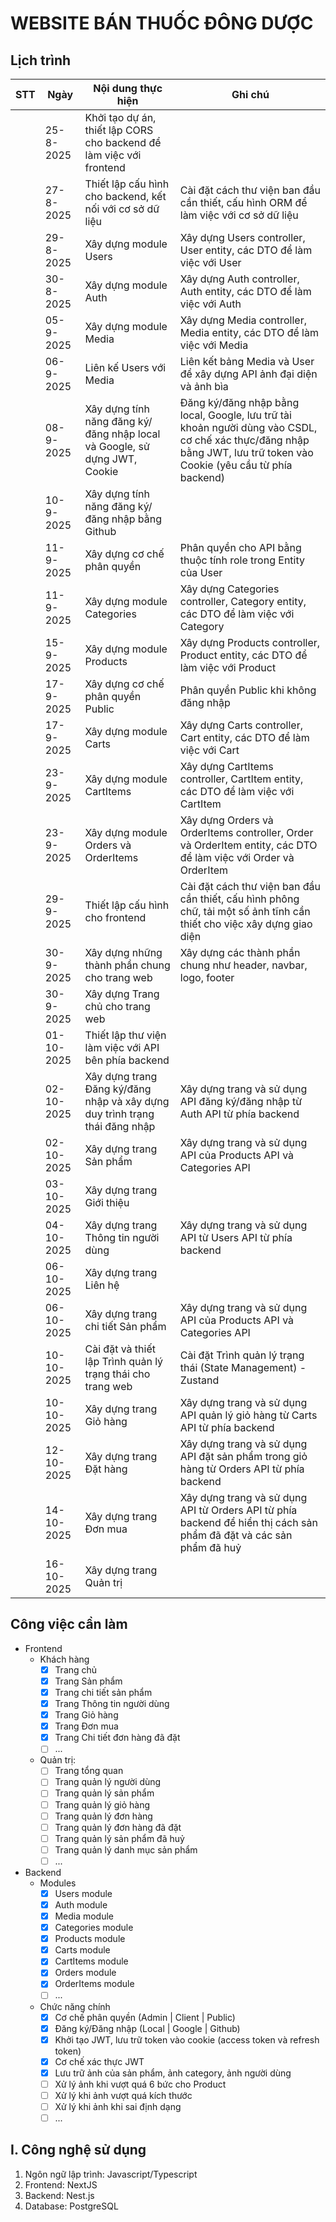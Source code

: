 # WEBSITE BÁN THUỐC ĐÔNG DƯỢC

## Lịch trình

| STT | Ngày       | Nội dung thực hiện                                                          | Ghi chú                                                                                                                                                             |
| --- | ---------- | --------------------------------------------------------------------------- | ------------------------------------------------------------------------------------------------------------------------------------------------------------------- |
|     | 25-8-2025  | Khởi tạo dự án, thiết lập CORS cho backend để làm việc với frontend         |                                                                                                                                                                     |
|     | 27-8-2025  | Thiết lập cấu hình cho backend, kết nối với cơ sở dữ liệu                   | Cài đặt cách thư viện ban đầu cần thiết, cấu hình ORM để làm việc với cơ sở dữ liệu                                                                                 |
|     | 29-8-2025  | Xây dựng module Users                                                       | Xây dựng Users controller, User entity, các DTO để làm việc với User                                                                                                |
|     | 30-8-2025  | Xây dựng module Auth                                                        | Xây dựng Auth controller, Auth entity, các DTO để làm việc với Auth                                                                                                 |
|     | 05-9-2025  | Xây dựng module Media                                                       | Xây dựng Media controller, Media entity, các DTO để làm việc với Media                                                                                              |
|     | 06-9-2025  | Liên kế Users với Media                                                     | Liên kết bảng Media và User để xây dựng API ảnh đại diện và ảnh bìa                                                                                                 |
|     | 08-9-2025  | Xây dựng tính năng đăng ký/đăng nhập local và Google, sử dựng JWT, Cookie   | Đăng ký/đăng nhập bằng local, Google, lưu trữ tài khoản người dùng vào CSDL, cơ chế xác thực/đăng nhập bằng JWT, lưu trữ token vào Cookie (yêu cầu từ phía backend) |
|     | 10-9-2025  | Xây dựng tính năng đăng ký/đăng nhập bằng Github                            |                                                                                                                                                                     |
|     | 11-9-2025  | Xây dựng cơ chế phân quyền                                                  | Phân quyền cho API bằng thuộc tính role trong Entity của User                                                                                                       |
|     | 11-9-2025  | Xây dựng module Categories                                                  | Xây dựng Categories controller, Category entity, các DTO để làm việc với Category                                                                                   |
|     | 15-9-2025  | Xây dựng module Products                                                    | Xây dựng Products controller, Product entity, các DTO để làm việc với Product                                                                                       |
|     | 17-9-2025  | Xây dựng cơ chế phân quyền Public                                           | Phân quyền Public khi không đăng nhập                                                                                                                               |
|     | 17-9-2025  | Xây dựng module Carts                                                       | Xây dựng Carts controller, Cart entity, các DTO để làm việc với Cart                                                                                                |
|     | 23-9-2025  | Xây dựng module CartItems                                                   | Xây dựng CartItems controller, CartItem entity, các DTO để làm việc với CartItem                                                                                    |
|     | 23-9-2025  | Xây dựng module Orders và OrderItems                                        | Xây dựng Orders và OrderItems controller, Order và OrderItem entity, các DTO để làm việc với Order và OrderItem                                                     |
|     | 29-9-2025  | Thiết lập cấu hình cho frontend                                             | Cài đặt cách thư viện ban đầu cần thiết, cấu hình phông chữ, tải một số ảnh tĩnh cần thiết cho việc xây dựng giao diện                                              |
|     | 30-9-2025  | Xây dựng những thành phần chung cho trang web                               | Xây dựng các thành phần chung như header, navbar, logo, footer                                                                                                      |
|     | 30-9-2025  | Xây dựng Trang chủ cho trang web                                            |                                                                                                                                                                     |
|     | 01-10-2025 | Thiết lập thư viện làm việc với API bên phía backend                        |                                                                                                                                                                     |
|     | 02-10-2025 | Xây dựng trang Đăng ký/đăng nhập và xây dựng duy trình trạng thái đăng nhập | Xây dựng trang và sử dụng API đăng ký/đăng nhập từ Auth API từ phía backend                                                                                         |
|     | 02-10-2025 | Xây dựng trang Sản phẩm                                                     | Xây dựng trang và sử dụng API của Products API và Categories API                                                                                                    |
|     | 03-10-2025 | Xây dựng trang Giới thiệu                                                   |                                                                                                                                                                     |
|     | 04-10-2025 | Xây dựng trang Thông tin người dùng                                         | Xây dựng trang và sử dụng API từ Users API từ phía backend                                                                                                          |
|     | 06-10-2025 | Xây dựng trang Liên hệ                                                      |                                                                                                                                                                     |
|     | 06-10-2025 | Xây dựng trang chi tiết Sản phẩm                                            | Xây dựng trang và sử dụng API của Products API và Categories API                                                                                                    |
|     | 10-10-2025 | Cài đặt và thiết lập Trình quản lý trạng thái cho trang web                 | Cài đặt Trình quản lý trạng thái (State Management) - Zustand                                                                                                       |
|     | 10-10-2025 | Xây dựng trang Giỏ hàng                                                     | Xây dựng trang và sử dụng API quản lý giỏ hàng từ Carts API từ phía backend                                                                                         |
|     | 12-10-2025 | Xây dựng trang Đặt hàng                                                     | Xây dựng trang và sử dụng API đặt sản phẩm trong giỏ hàng từ Orders API từ phía backend                                                                             |
|     | 14-10-2025 | Xây dựng trang Đơn mua                                                      | Xây dựng trang và sử dụng API từ Orders API từ phía backend để hiển thị cách sản phẩm đã đặt và các sản phẩm đã huỷ                                                 |
|     | 16-10-2025 | Xây dựng trang Quản trị                                                     |                                                                                                                                                                     |

## Công việc cần làm

- Frontend
  - Khách hàng
    - [x] Trang chủ
    - [x] Trang Sản phẩm
    - [x] Trang chi tiết sản phẩm
    - [x] Trang Thông tin người dùng
    - [x] Trang Giỏ hàng
    - [x] Trang Đơn mua
    - [x] Trang Chi tiết đơn hàng đã đặt
    - [ ] ...
  - Quản trị:
    - [ ] Trang tổng quan
    - [ ] Trang quản lý người dùng
    - [ ] Trang quản lý sản phẩm
    - [ ] Trang quản lý giỏ hàng
    - [ ] Trang quản lý đơn hàng
    - [ ] Trang quản lý đơn hàng đã đặt
    - [ ] Trang quản lý sản phẩm đã huỷ
    - [ ] Trang quản lý danh mục sản phẩm
    - [ ] ...

- Backend
  - Modules
    - [x] Users module
    - [x] Auth module
    - [x] Media module
    - [x] Categories module
    - [x] Products module
    - [x] Carts module
    - [x] CartItems module
    - [x] Orders module
    - [x] OrderItems module
    - [ ] ...
  - Chức năng chính
    - [x] Cơ chế phân quyền (Admin | Client | Public)
    - [x] Đăng ký/Đăng nhập (Local | Google | Github)
    - [x] Khởi tạo JWT, lưu trữ token vào cookie (access token và refresh token)
    - [x] Cơ chế xác thực JWT
    - [x] Lưu trữ ảnh của sản phẩm, ảnh category, ảnh người dùng
    - [ ] Xử lý ảnh khi vượt quá 6 bức cho Product
    - [ ] Xử lý khi ảnh vượt quá kích thước
    - [ ] Xử lý khi ảnh khi sai định dạng
    - [ ] ...

## I. Công nghệ sử dụng

1. Ngôn ngữ lập trình: Javascript/Typescript
2. Frontend: NextJS
3. Backend: Nest.js
4. Database: PostgreSQL
